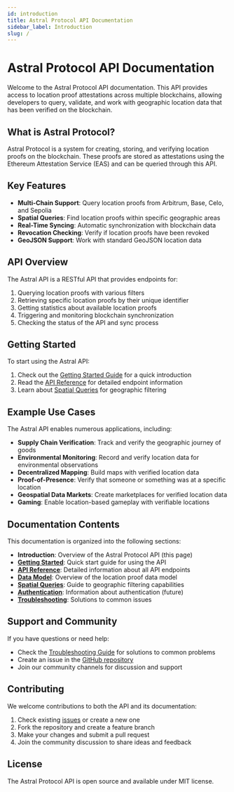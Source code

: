 ```yaml
---
id: introduction
title: Astral Protocol API Documentation
sidebar_label: Introduction
slug: /
---
```


# Astral Protocol API Documentation

Welcome to the Astral Protocol API documentation. This API provides access to location proof attestations across multiple blockchains, allowing developers to query, validate, and work with geographic location data that has been verified on the blockchain.

## What is Astral Protocol?

Astral Protocol is a system for creating, storing, and verifying location proofs on the blockchain. These proofs are stored as attestations using the Ethereum Attestation Service (EAS) and can be queried through this API.

## Key Features

- **Multi-Chain Support**: Query location proofs from Arbitrum, Base, Celo, and Sepolia
- **Spatial Queries**: Find location proofs within specific geographic areas
- **Real-Time Syncing**: Automatic synchronization with blockchain data
- **Revocation Checking**: Verify if location proofs have been revoked
- **GeoJSON Support**: Work with standard GeoJSON location data

## API Overview

The Astral API is a RESTful API that provides endpoints for:

1. Querying location proofs with various filters
2. Retrieving specific location proofs by their unique identifier
3. Getting statistics about available location proofs
4. Triggering and monitoring blockchain synchronization
5. Checking the status of the API and sync process

## Getting Started

To start using the Astral API:

1. Check out the [Getting Started Guide](./getting-started.md) for a quick introduction
2. Read the [API Reference](./api-reference.md) for detailed endpoint information
3. Learn about [Spatial Queries](./spatial-queries.md) for geographic filtering

## Example Use Cases

The Astral API enables numerous applications, including:

- **Supply Chain Verification**: Track and verify the geographic journey of goods
- **Environmental Monitoring**: Record and verify location data for environmental observations
- **Decentralized Mapping**: Build maps with verified location data
- **Proof-of-Presence**: Verify that someone or something was at a specific location
- **Geospatial Data Markets**: Create marketplaces for verified location data
- **Gaming**: Enable location-based gameplay with verifiable locations

## Documentation Contents

This documentation is organized into the following sections:

- **Introduction**: Overview of the Astral Protocol API (this page)
- **[Getting Started](./getting-started.md)**: Quick start guide for using the API
- **[API Reference](./api-reference.md)**: Detailed information about all API endpoints
- **[Data Model](./data-model.md)**: Overview of the location proof data model
- **[Spatial Queries](./spatial-queries.md)**: Guide to geographic filtering capabilities
- **[Authentication](./authentication.md)**: Information about authentication (future)
- **[Troubleshooting](./troubleshooting.md)**: Solutions to common issues

## Support and Community

If you have questions or need help:

- Check the [Troubleshooting Guide](./troubleshooting.md) for solutions to common problems
- Create an issue in the [GitHub repository](https://github.com/DecentralizedGeo/astral-api)
- Join our community channels for discussion and support

## Contributing

We welcome contributions to both the API and its documentation:

1. Check existing [issues](https://github.com/DecentralizedGeo/astral-api/issues) or create a new one
2. Fork the repository and create a feature branch
3. Make your changes and submit a pull request
4. Join the community discussion to share ideas and feedback

## License

The Astral Protocol API is open source and available under MIT license.